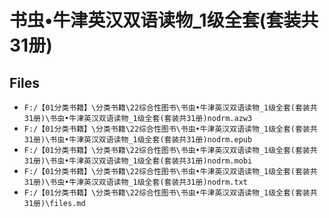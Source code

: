 # 书虫•牛津英汉双语读物_1级全套(套装共31册)

## Files

- `F:/【01分类书籍】\分类书籍\22综合性图书\书虫•牛津英汉双语读物_1级全套(套装共31册)\书虫•牛津英汉双语读物_1级全套(套装共31册)nodrm.azw3`
- `F:/【01分类书籍】\分类书籍\22综合性图书\书虫•牛津英汉双语读物_1级全套(套装共31册)\书虫•牛津英汉双语读物_1级全套(套装共31册)nodrm.epub`
- `F:/【01分类书籍】\分类书籍\22综合性图书\书虫•牛津英汉双语读物_1级全套(套装共31册)\书虫•牛津英汉双语读物_1级全套(套装共31册)nodrm.mobi`
- `F:/【01分类书籍】\分类书籍\22综合性图书\书虫•牛津英汉双语读物_1级全套(套装共31册)\书虫•牛津英汉双语读物_1级全套(套装共31册)nodrm.txt`
- `F:/【01分类书籍】\分类书籍\22综合性图书\书虫•牛津英汉双语读物_1级全套(套装共31册)\files.md`

